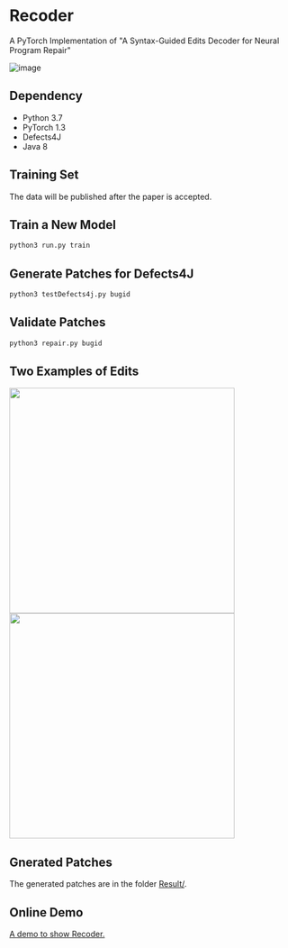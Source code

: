 # Recoder
A PyTorch Implementation of "A Syntax-Guided Edits Decoder for Neural Program Repair"

![image](https://github.com/FSE2021anonymous/Recoder/blob/master/picture/overviewmodel.png.Jpeg)

## Dependency
* Python 3.7
* PyTorch 1.3
* Defects4J
* Java 8

## Training Set
The data will be published after the paper is accepted.
## Train a New Model
```python
python3 run.py train
```
## Generate Patches for Defects4J
```python
python3 testDefects4j.py bugid
```
## Validate Patches
```python
python3 repair.py bugid
```
## Two Examples of Edits

<img src="https://github.com/FSE2021anonymous/Recoder/blob/master/picture/Insert.png" metaname="viewport" width="400"/><img src="https://github.com/FSE2021anonymous/Recoder/blob/master/picture/Modify.png" metaname="viewport" width="400"/> 

## Gnerated Patches
The generated patches are in the folder [Result/](https://github.com/FSE2021anonymous/Recoder/blob/master/Result).

## Online Demo
[A demo to show Recoder.](http://35.194.10.109:8081/)

